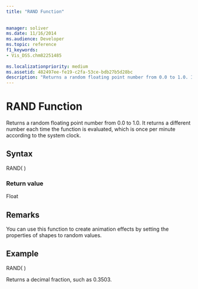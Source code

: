 ```yaml
---
title: "RAND Function"
 
 
manager: soliver
ms.date: 11/16/2014
ms.audience: Developer
ms.topic: reference
f1_keywords:
- Vis_DSS.chm82251485
 
ms.localizationpriority: medium
ms.assetid: 482497ee-fe19-c2fa-53ce-bdb27b5d28bc
description: "Returns a random floating point number from 0.0 to 1.0. It returns a different number each time the function is evaluated, which is once per minute according to the system clock."
---
```


# RAND Function

Returns a random floating point number from 0.0 to 1.0. It returns a different number each time the function is evaluated, which is once per minute according to the system clock. 
  
## Syntax

RAND( )
  
### Return value

Float
  
## Remarks

You can use this function to create animation effects by setting the properties of shapes to random values.
  
## Example

RAND( ) 
  
Returns a decimal fraction, such as 0.3503. 
  

